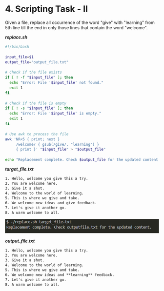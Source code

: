 # 4. Scripting Task - II

Given a file, replace all occurrence of the word "give" with "learning" from 5th line till the end in only those lines that contain the word "welcome".

***replace.sh***

```bash
#!/bin/bash

input_file=$1
output_file="output_file.txt"

# Check if the file exists
if [ ! -f "$input_file" ]; then
  echo "Error: File '$input_file' not found."
  exit 1
fi

# Check if the file is empty
if [ ! -s "$input_file" ]; then
  echo "Error: File '$input_file' is empty."
  exit 1
fi

# Use awk to process the file
awk 'NR<5 { print; next }
     /welcome/ { gsub(/give/, "learning") }
     { print }' "$input_file" > "$output_file"
     
echo "Replacement complete. Check $output_file for the updated content."
```

***target_file.txt***

```text
1. Hello, welcome you give this a try.
2. You are welcome here.
3. Give it a shot.
4. Welcome to the world of learning.
5. This is where we give and take.
6. We welcome new ideas and give feedback.
7. Let's give it another go.
8. A warm welcome to all.
```

![Output](./output.png)

***output_file.txt***

```text
1. Hello, welcome you give this a try.
2. You are welcome here.
3. Give it a shot.
4. Welcome to the world of learning.
5. This is where we give and take.
6. We welcome new ideas and **learning** feedback.
7. Let's give it another go.
8. A warm welcome to all.
```

